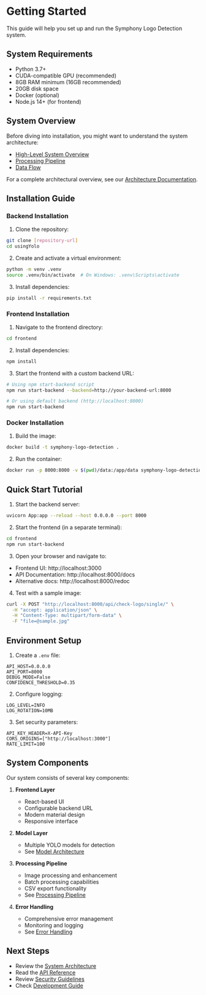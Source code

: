 # Getting Started

This guide will help you set up and run the Symphony Logo Detection system.

## System Requirements

- Python 3.7+
- CUDA-compatible GPU (recommended)
- 8GB RAM minimum (16GB recommended)
- 20GB disk space
- Docker (optional)
- Node.js 14+ (for frontend)

## System Overview

Before diving into installation, you might want to understand the system architecture:

- [High-Level System Overview](./architecture.md#high-level-system-overview)
- [Processing Pipeline](./architecture.md#detailed-processing-pipeline)
- [Data Flow](./architecture.md#data-flow-and-storage)

For a complete architectural overview, see our [Architecture Documentation](./architecture.md).

## Installation Guide

### Backend Installation

1. Clone the repository:
```bash
git clone [repository-url]
cd usingYolo
```

2. Create and activate a virtual environment:
```bash
python -m venv .venv
source .venv/bin/activate  # On Windows: .venv\Scripts\activate
```

3. Install dependencies:
```bash
pip install -r requirements.txt
```

### Frontend Installation

1. Navigate to the frontend directory:
```bash
cd frontend
```

2. Install dependencies:
```bash
npm install
```

3. Start the frontend with a custom backend URL:
```bash
# Using npm start-backend script
npm run start-backend --backend=http://your-backend-url:8000

# Or using default backend (http://localhost:8000)
npm run start-backend
```

### Docker Installation

1. Build the image:
```bash
docker build -t symphony-logo-detection .
```

2. Run the container:
```bash
docker run -p 8000:8000 -v $(pwd)/data:/app/data symphony-logo-detection
```

## Quick Start Tutorial

1. Start the backend server:
```bash
uvicorn App:app --reload --host 0.0.0.0 --port 8000
```

2. Start the frontend (in a separate terminal):
```bash
cd frontend
npm run start-backend
```

3. Open your browser and navigate to:
- Frontend UI: http://localhost:3000
- API Documentation: http://localhost:8000/docs
- Alternative docs: http://localhost:8000/redoc

4. Test with a sample image:
```bash
curl -X POST "http://localhost:8000/api/check-logo/single/" \
  -H "accept: application/json" \
  -H "Content-Type: multipart/form-data" \
  -F "file=@sample.jpg"
```

## Environment Setup

1. Create a `.env` file:
```env
API_HOST=0.0.0.0
API_PORT=8000
DEBUG_MODE=False
CONFIDENCE_THRESHOLD=0.35
```

2. Configure logging:
```env
LOG_LEVEL=INFO
LOG_ROTATION=10MB
```

3. Set security parameters:
```env
API_KEY_HEADER=X-API-Key
CORS_ORIGINS=["http://localhost:3000"]
RATE_LIMIT=100
```

## System Components

Our system consists of several key components:

1. **Frontend Layer**
   - React-based UI
   - Configurable backend URL
   - Modern material design
   - Responsive interface

2. **Model Layer**
   - Multiple YOLO models for detection
   - See [Model Architecture](./architecture.md#model-architecture)

3. **Processing Pipeline**
   - Image processing and enhancement
   - Batch processing capabilities
   - CSV export functionality
   - See [Processing Pipeline](./architecture.md#detailed-processing-pipeline)

4. **Error Handling**
   - Comprehensive error management
   - Monitoring and logging
   - See [Error Handling](./architecture.md#error-handling-and-monitoring)

## Next Steps

- Review the [System Architecture](./architecture.md)
- Read the [API Reference](./api-reference.md)
- Review [Security Guidelines](./security.md)
- Check [Development Guide](./development-guide.md) 